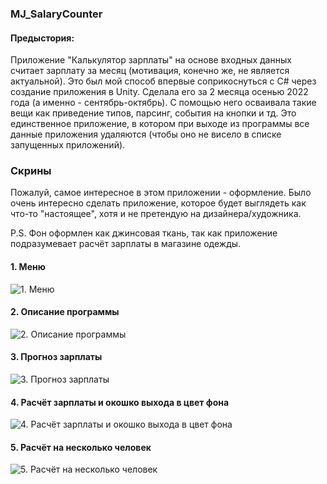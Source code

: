 ### MJ_SalaryCounter ###  

#### Предыстория: ####

Приложение "Калькулятор зарплаты" на основе входных данных считает зарплату за месяц (мотивация, конечно же, не является актуальной). 
Это был мой способ впервые соприкоснуться с C# через создание приложения в Unity. 
Сделала его за 2 месяца осенью 2022 года (а именно - сентябрь-октябрь). 
С помощью него осваивала такие вещи как приведение типов, парсинг, события на кнопки и тд. 
Это единственное приложение, в котором при выходе из программы все данные приложения удаляются (чтобы оно не висело в списке запущенных приложений). 

### Скрины ### 

Пожалуй, самое интересное в этом приложении - оформление. 
Было очень интересно сделать приложение, которое будет выглядеть как что-то "настоящее", хотя и не претендую на дизайнера/художника.   

P.S. Фон оформлен как джинсовая ткань, так как приложение подразумевает расчёт зарплаты в магазине одежды. 

#### 1. Меню ####  
<img src="https://sun9-56.userapi.com/impg/9_4ILDJx-DQhCRRqar8Hpx1xNgTJZLeCxJ3aCg/egs3CsYnNlA.jpg?size=977x2160&quality=95&sign=3ee0fe4eb050d5837d6ba28faa1405d3&type=album" alt="1. Меню" style="max-height: 1080px;"/>  

#### 2. Описание программы ####  
<img src="https://sun9-42.userapi.com/impg/J_uta1BeDGT55OSCXkjuy4kmnjEAN6dwkrrl8w/WS9tLICWjKQ.jpg?size=977x2160&quality=95&sign=f95a38c21b2064757e2015bbf1182069&type=album" alt="2. Описание программы" style="max-height: 1080px;"/>  

#### 3. Прогноз зарплаты ####  
<img src="https://sun9-32.userapi.com/impg/SS8h4pt4bU3pJ5krZYAVrwEV6VqQyjEH11EXeQ/AT3p7nCdLeU.jpg?size=977x2160&quality=95&sign=1f165d41de6b72d6096c3786de8d1e38&type=album" alt="3. Прогноз зарплаты" style="max-height: 1080px;"/>  

#### 4. Расчёт зарплаты и окошко выхода в цвет фона ####  
<img src="https://sun9-15.userapi.com/impg/360qxlmuh3in-xqtTHTApdEhcVSYUzNrZCraJw/CrSGG9CYtUw.jpg?size=977x2160&quality=95&sign=1d9b0ae5bdec71c2c6e423c0ae5bbdaa&type=album" alt="4. Расчёт зарплаты и окошко выхода в цвет фона" style="max-height: 1080px;"/>  

#### 5. Расчёт на несколько человек ####  
<img src="https://sun9-59.userapi.com/impg/4xy0Vr3SuRybVUPvp5yEdSCM5X0ouEZaiisDaw/VdUEadbapLk.jpg?size=977x2160&quality=95&sign=098ea66ec500d65723e863cdac0db918&type=album" alt="5. Расчёт на несколько человек" style="max-height: 1080px;"/>  


